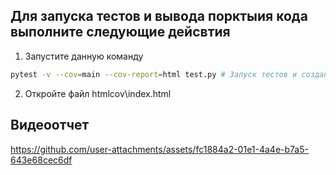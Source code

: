 ## Для запуска тестов и вывода порктыия кода выполните следующие дейсвтия

1) Запустите данную команду

```bash
pytest -v --cov=main --cov-report=html test.py # Запуск тестов и создание отчета
```

2) Откройте файл htmlcov\index.html

## Видеоотчет

https://github.com/user-attachments/assets/fc1884a2-01e1-4a4e-b7a5-643e68cec6df

